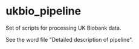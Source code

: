 # ukbio_pipeline

Set of scripts for processing UK Biobank data.

See the word file "Detailed description of pipeline".